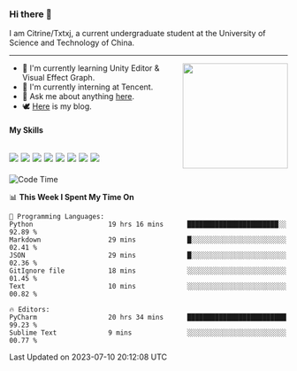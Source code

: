 ### Hi there 👋

I am Citrine/Txtxj, a current undergraduate student at the University of Science and Technology of China.

---

<img align="right" height="190" src="http://github-profile-summary-cards.vercel.app/api/cards/stats?username=txtxj&theme=vue">

- 🌱 I'm currently learning Unity Editor & Visual Effect Graph.
- 🐶 I'm currently interning at Tencent.
- 💬 Ask me about anything [here](https://github.com/txtxj/txtxj/issues).
- 🕊️ [Here](https://txtxj.top) is my blog.

#### My Skills

![](https://img.shields.io/badge/C%23-239120?logo=csharp&logoColor=fff)
![](https://img.shields.io/badge/Unity-000000?logo=unity&logoColor=fff)
![](https://img.shields.io/badge/Python-3e74a2?logo=python&logoColor=fff)
![](https://img.shields.io/badge/C++-65318e?logo=cplusplus&logoColor=fff)
![](https://img.shields.io/badge/C-5654a2?logo=c&logoColor=fff)
![](https://img.shields.io/badge/Blender-f5792a?logo=blender&logoColor=fff)
![](https://img.shields.io/badge/MS%20SQL-cc2927?logo=microsoftsqlserver&logoColor=fff)
![](https://img.shields.io/badge/My%20SQL-4479a1?logo=mysql&logoColor=fff)
---

<!--START_SECTION:waka-->
![Code Time](http://img.shields.io/badge/Code%20Time-1%2C103%20hrs%2037%20mins-blue)

📊 **This Week I Spent My Time On** 

```text
💬 Programming Languages: 
Python                   19 hrs 16 mins      ███████████████████████░░   92.89 % 
Markdown                 29 mins             █░░░░░░░░░░░░░░░░░░░░░░░░   02.41 % 
JSON                     29 mins             █░░░░░░░░░░░░░░░░░░░░░░░░   02.36 % 
GitIgnore file           18 mins             ░░░░░░░░░░░░░░░░░░░░░░░░░   01.45 % 
Text                     10 mins             ░░░░░░░░░░░░░░░░░░░░░░░░░   00.82 % 

🔥 Editors: 
PyCharm                  20 hrs 34 mins      █████████████████████████   99.23 % 
Sublime Text             9 mins              ░░░░░░░░░░░░░░░░░░░░░░░░░   00.77 % 
```


 Last Updated on 2023-07-10 20:12:08 UTC
<!--END_SECTION:waka-->
